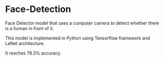# Face-Detection
Face Detector model that uses a computer camera to detect whether there is a human in front of it.

This model is implemented in Python using Tensorflow framework and LeNet architecture.

It reaches 78.3% accuracy.
